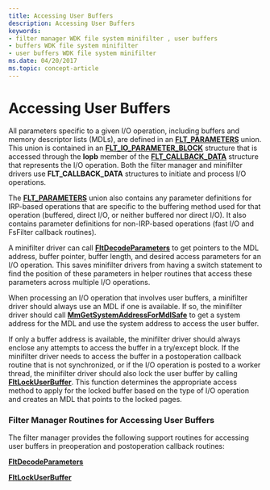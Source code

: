 ```yaml
---
title: Accessing User Buffers
description: Accessing User Buffers
keywords:
- filter manager WDK file system minifilter , user buffers
- buffers WDK file system minifilter
- user buffers WDK file system minifilter
ms.date: 04/20/2017
ms.topic: concept-article
---
```


# Accessing User Buffers


All parameters specific to a given I/O operation, including buffers and memory descriptor lists (MDLs), are defined in an [**FLT\_PARAMETERS**](/windows-hardware/drivers/ddi/fltkernel/ns-fltkernel-_flt_parameters) union. This union is contained in an [**FLT\_IO\_PARAMETER\_BLOCK**](/windows-hardware/drivers/ddi/fltkernel/ns-fltkernel-_flt_io_parameter_block) structure that is accessed through the **Iopb** member of the [**FLT\_CALLBACK\_DATA**](/windows-hardware/drivers/ddi/fltkernel/ns-fltkernel-_flt_callback_data) structure that represents the I/O operation. Both the filter manager and minifilter drivers use **FLT\_CALLBACK\_DATA** structures to initiate and process I/O operations.

The [**FLT\_PARAMETERS**](/windows-hardware/drivers/ddi/fltkernel/ns-fltkernel-_flt_parameters) union also contains any parameter definitions for IRP-based operations that are specific to the buffering method used for that operation (buffered, direct I/O, or neither buffered nor direct I/O). It also contains parameter definitions for non-IRP-based operations (fast I/O and FsFilter callback routines).

A minifilter driver can call [**FltDecodeParameters**](/windows-hardware/drivers/ddi/fltkernel/nf-fltkernel-fltdecodeparameters) to get pointers to the MDL address, buffer pointer, buffer length, and desired access parameters for an I/O operation. This saves minifilter drivers from having a switch statement to find the position of these parameters in helper routines that access these parameters across multiple I/O operations.

When processing an I/O operation that involves user buffers, a minifilter driver should always use an MDL if one is available. If so, the minifilter driver should call [**MmGetSystemAddressForMdlSafe**](/windows-hardware/drivers/ddi/wdm/nf-wdm-mmgetsystemaddressformdlsafe) to get a system address for the MDL and use the system address to access the user buffer.

If only a buffer address is available, the minifilter driver should always enclose any attempts to access the buffer in a try/except block. If the minifilter driver needs to access the buffer in a postoperation callback routine that is not synchronized, or if the I/O operation is posted to a worker thread, the minifilter driver should also lock the user buffer by calling [**FltLockUserBuffer**](/windows-hardware/drivers/ddi/fltkernel/nf-fltkernel-fltlockuserbuffer). This function determines the appropriate access method to apply for the locked buffer based on the type of I/O operation and creates an MDL that points to the locked pages.

### <span id="Filter_Manager_Routines_for_Accessing_User_Buffers"></span><span id="filter_manager_routines_for_accessing_user_buffers"></span><span id="FILTER_MANAGER_ROUTINES_FOR_ACCESSING_USER_BUFFERS"></span>Filter Manager Routines for Accessing User Buffers

The filter manager provides the following support routines for accessing user buffers in preoperation and postoperation callback routines:

[**FltDecodeParameters**](/windows-hardware/drivers/ddi/fltkernel/nf-fltkernel-fltdecodeparameters)

[**FltLockUserBuffer**](/windows-hardware/drivers/ddi/fltkernel/nf-fltkernel-fltlockuserbuffer)

 

